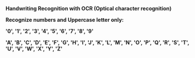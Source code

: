 **Handwriting Recognition with OCR (Optical character recognition)**

**Recognize numbers and Uppercase letter only:**

**'0', '1', '2', '3', '4', '5', '6', '7', '8', '9'**

**'A', 'B', 'C', 'D', 'E', 'F', 'G', 'H', 'I', 'J', 'K', 'L', 'M', 'N', 'O', 'P', 'Q', 'R', 'S', 'T', 'U', 'V', 'W', 'X', 'Y', 'Z'**
